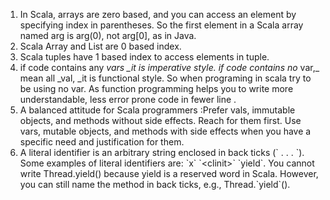 1. In Scala, arrays are zero based, and you can access an element by specifying  index in parentheses. So the first element in a Scala array named arg is arg\(0\), not arg\[0\], as in Java.
2. Scala Array and List are 0 based index.
3. Scala tuples have 1 based index to access elements in tuple. 
4. if code contains any _vars \_it is imperative style. if code contains no_ var,\_ mean all \_val, \_it is functional style. So when programing in scala try to be using no var. As function programming helps you to write more understandable, less error prone code in fewer line . 
5. A balanced attitude for Scala programmers  :Prefer vals, immutable objects, and methods without side effects.
   Reach for them first. Use vars, mutable objects, and methods with side  effects when you have a specific need and justification for them.
6. A literal identifier is an arbitrary string enclosed in back ticks \(\` . . . \`\).    Some examples of literal identifiers are:
   \`x\` \`&lt;clinit&gt;\` \`yield\`. You cannot write Thread.yield\(\) because yield is    a reserved word in Scala. However, you can still name the method in back    ticks, e.g., Thread.\`yield\`\(\).



